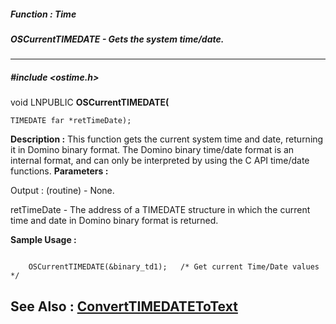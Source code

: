 ##### Function : Time
##### OSCurrentTIMEDATE - Gets the system time/date.
---
##### #include <ostime.h>
void LNPUBLIC **OSCurrentTIMEDATE(**

	TIMEDATE far *retTimeDate);
**Description :**
This function gets the current system time and date, returning it in Domino 
binary format.  The Domino binary time/date format is an internal format, and 
can only be interpreted by using the C API time/date functions.
**Parameters :**

Output :
(routine)  -  None.


retTimeDate  -  The address of a TIMEDATE structure in which the current time and date in Domino binary format is returned.

**Sample Usage :**
```

    OSCurrentTIMEDATE(&binary_td1);   /* Get current Time/Date values */

```
**See Also :**
[ConvertTIMEDATEToText](D:/md_files/ConvertTIMEDATEToText.md)
---
